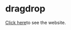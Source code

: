 # dragdrop
<a href="https://amankhangit.github.io/dragdrop/" target="_blank">Click here</a>to see the website.
